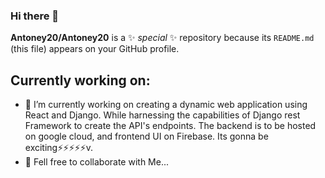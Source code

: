 ### Hi there 👋


**Antoney20/Antoney20** is a ✨ _special_ ✨ repository because its `README.md` (this file) appears on your GitHub profile.

## Currently working on:

- 🔭 I’m currently working on creating a dynamic web application using React and Django. While harnessing the capabilities of Django rest Framework to create the API's endpoints. The backend is to be hosted on google cloud, and frontend UI on Firebase. Its gonna be exciting⚡⚡⚡⚡⚡v.
- 👯 Fell free to collaborate with Me...



